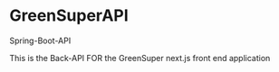 # GreenSuperAPI
Spring-Boot-API


This is the Back-API FOR the GreenSuper next.js front end application
